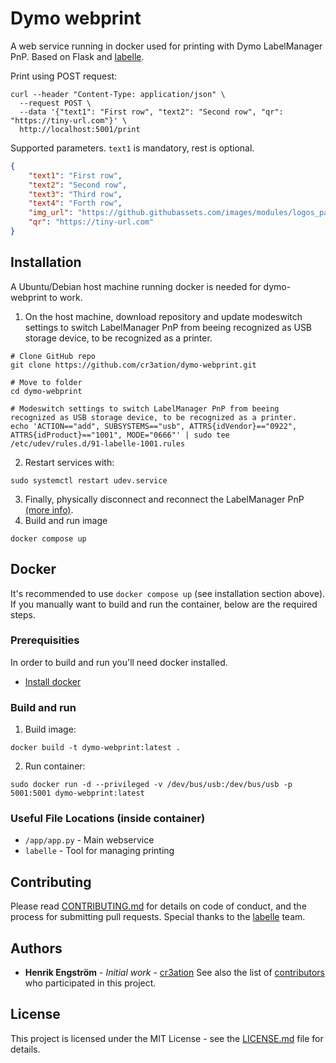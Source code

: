 # Dymo webprint

A web service running in docker used for printing with Dymo LabelManager PnP. Based on Flask and [labelle](https://github.com/labelle-org/labelle).

Print using POST request:
```shell
curl --header "Content-Type: application/json" \
  --request POST \
  --data '{"text1": "First row", "text2": "Second row", "qr": "https://tiny-url.com"}' \
  http://localhost:5001/print
```

Supported parameters. `text1` is mandatory, rest is optional.
```json
{
    "text1": "First row",
    "text2": "Second row",
    "text3": "Third row",
    "text4": "Forth row",
    "img_url": "https://github.githubassets.com/images/modules/logos_page/GitHub-Mark.png",
    "qr": "https://tiny-url.com"
}
```

## Installation
A Ubuntu/Debian host machine running docker is needed for dymo-webprint to work.

1) On the host machine, download repository and update modeswitch settings to switch LabelManager PnP from beeing recognized as USB storage device, to be recognized as a printer.
```shell
# Clone GitHub repo
git clone https://github.com/cr3ation/dymo-webprint.git

# Move to folder
cd dymo-webprint

# Modeswitch settings to switch LabelManager PnP from beeing recognized as USB storage device, to be recognized as a printer.
echo 'ACTION=="add", SUBSYSTEMS=="usb", ATTRS{idVendor}=="0922", ATTRS{idProduct}=="1001", MODE="0666"' | sudo tee /etc/udev/rules.d/91-labelle-1001.rules

```
2) Restart services with:
```shell
sudo systemctl restart udev.service
```
3) Finally, physically disconnect and reconnect the LabelManager PnP [(more info)](http://www.draisberghof.de/usb_modeswitch/bb/viewtopic.php?t=947).
4) Build and run image
```shell
docker compose up
```


## Docker
It's recommended to use `docker compose up` (see installation section above). If you manually want to build and run the container, below are the required steps.

### Prerequisities
In order to build and run you'll need docker installed.
* [Install docker](https://docs.docker.com/engine/install/)

### Build and run  
1) Build image:
```shell
docker build -t dymo-webprint:latest .
```
2) Run container:
```shell
sudo docker run -d --privileged -v /dev/bus/usb:/dev/bus/usb -p 5001:5001 dymo-webprint:latest
```

### Useful File Locations (inside container)
* `/app/app.py` - Main webservice
* `labelle` - Tool for managing printing

## Contributing
Please read [CONTRIBUTING.md](CONTRIBUTING.md) for details on code of conduct, and the process for submitting pull requests.
Special thanks to the [labelle](https://github.com/labelle-org/labelle) team.

## Authors
* **Henrik Engström** - *Initial work* - [cr3ation](https://github.com/cr3ation)
See also the list of [contributors](https://github.com/cr3ation/client-jamf-api/contributors) who
participated in this project.

## License
This project is licensed under the MIT License - see the [LICENSE.md](LICENSE.md) file for details.

